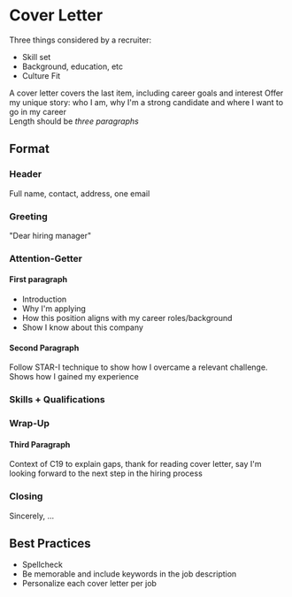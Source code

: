 # Cover Letter  

Three things considered by a recruiter:  
- Skill set 
- Background, education, etc
- Culture Fit 

A cover letter covers the last item, including career goals and interest
Offer my unique story: who I am, why I'm a strong candidate and where I want to go in my career  
Length should be *three paragraphs*  

## Format
### Header  
Full name, contact, address, one email
### Greeting  
"Dear hiring manager"  
### Attention-Getter  
#### First paragraph  
- Introduction  
- Why I'm applying 
- How this position aligns with my career roles/background  
- Show I know about this company 

#### Second Paragraph
Follow STAR-I technique to show how I overcame a relevant challenge. 
Shows how I gained my experience 
### Skills + Qualifications  
### Wrap-Up  
#### Third Paragraph  
Context of C19 to explain gaps, thank for reading cover letter, say I'm looking forward to the next step in the hiring process 

### Closing 
Sincerely, ...

## Best Practices
- Spellcheck  
- Be memorable and include keywords in the job description  
- Personalize each cover letter per job 
